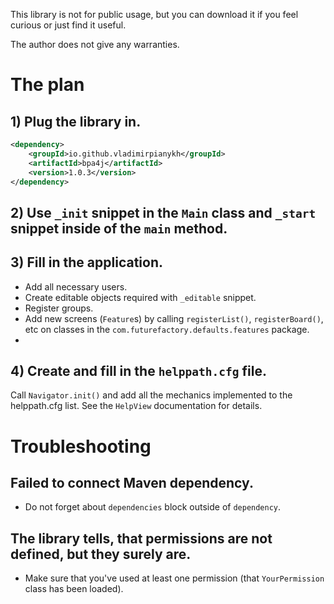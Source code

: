 This library is not for public usage, but you can download it if you feel curious or just find it useful.

The author does not give any warranties.

# The plan

## 1) Plug the library in.
```xml
<dependency>
	<groupId>io.github.vladimirpianykh</groupId>
	<artifactId>bpa4j</artifactId>
	<version>1.0.3</version>
</dependency>
```

## 2) Use `_init` snippet in the `Main` class and `_start` snippet inside of the `main` method.

## 3) Fill in the application.
* Add all necessary users.
* Create editable objects required with `_editable` snippet.
* Register groups.
* Add new screens (`Feature`s) by calling `registerList()`, `registerBoard()`, etc on classes in the `com.futurefactory.defaults.features` package.
* 
## 4) Create and fill in the `helppath.cfg` file.
Call `Navigator.init()` and add all the mechanics implemented to the helppath.cfg list.
See the `HelpView` documentation for details.

# Troubleshooting

## Failed to connect Maven dependency.
* Do not forget about `dependencies` block outside of `dependency`.

## The library tells, that permissions are not defined, but they surely are.
* Make sure that you've used at least one permission (that `YourPermission` class has been loaded).
